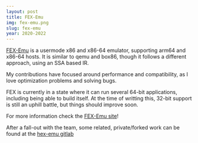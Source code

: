 ```yaml
---
layout: post
title: FEX-Emu
img: fex-emu.png
slug: fex-emu
year: 2020-2022
---
```


[FEX-Emu](https://fex-emu.org) is a usermode x86 and x86-64 emulator, supporting arm64 and x86-64 hosts. It is similar to qemu and box86,
though it follows a different approach, using an SSA based IR.

My contributions have focused around performance and compatibility, as I love optimization problems and solving bugs.

FEX is currently in a state where it can run several 64-bit applications, including being able to build itself. At the time of writting this, 32-bit support is still an uphill battle, but things should improve soon.

For more information check the [FEX-Emu site](https://fex-emu.org)!

After a fall-out with the team, some related, private/forked work can be found at the [hex-emu gitlab](https://gitlab.com/hex-emu/hex-emu)

